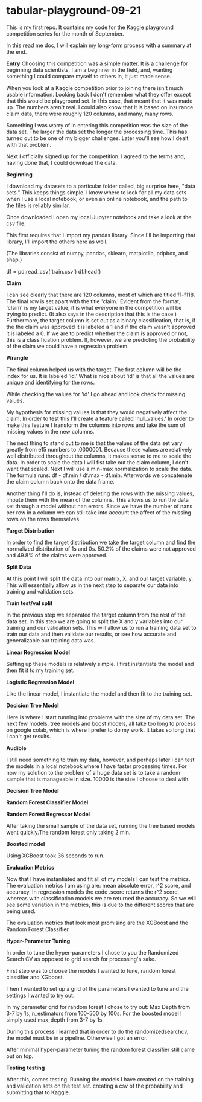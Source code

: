 # tabular-playground-09-21
This is my first repo. It contains my code for the Kaggle playground competition series for the month of September. 

In this read me doc, I will explain my long-form process with a summary at the end.  

**Entry**
Choosing this competition was a simple matter. It is a challenge for beginning data scientists, I am a beginner in the field, and, wanting something I could compare myself to others in, it just made sense. 

When you look at a Kaggle competition prior to joining there isn't much usable information. Looking back I don't remember what they offer except that this would be playground set. In this case, that meant that it was made up. The numbers aren't real. I could also know that it is based on insurance claim data, there were roughly 120 columns, and many, many rows. 

Something I was warry of in entering this competition was the size of the data set. The larger the data set the longer the processing time. This has turned out to be one of my bigger challenges. Later you'll see how I dealt with that problem.

Next I officially signed up for the competition. I agreed to the terms and, having done that, I could download the data.

**Beginning**

I download my datasets to a particular folder called, big surprise here, "data sets." This keeps things simple. I know where to look for all my data sets when I use a local notebook, or even an online notebook, and the path to the files is reliably similar. 

Once downloaded I open my local Jupyter notebook and take a look at the csv file.

This first requires that I import my pandas library. Since I'll be importing that library, I'll import the others here as well. 

(The libraries consist of numpy, pandas, sklearn, matplotlib, pdpbox, and shap.) 

df = pd.read_csv('train.csv')
df.head()

**Claim**

I can see clearly that there are 120 columns, most of which are titled f1-f118. The final row is set apart with the title 'claim.' Evident from the format, 'claim' is my target value; it is what everyone in the competition will be trying to predict. (It also says in the description that this is the case.) Furthermore, the target column is set out as a binary classification, that is, if the the claim was approved it is labeled a 1 and if the claim wasn't approved it is labeled a 0. If we are to predict whether the claim is approved or not, this is a classification problem. If, however, we are predicting the probability of the claim we could have a regression problem. 

**Wrangle**

The final column helped us with the target. The first column will be the index for us. It is labeled 'id.' What is nice about 'id' is that all the values are unique and identifying for the rows. 

While checking the values for 'id' I go ahead and look check for missing values.

My hypothesis for missing values is that they would negatively affect the claim. In order to test this I'll create a feature called 'null_values.' In order to make this feature I transform the columns into rows and take the sum of missing values in the new columns. 

The next thing to stand out to me is that the values of the data set vary greatly from e15 numbers to .0000001. Because these values are relatively well distributed throughout the columns, it makes sense to me to scale the data. In order to scale the data I will fist take out the claim column, I don't want that scaled. Next I will use a min-max normalization to scale the data. The formula runs: df - df.min / df.max - df.min. Afterwords we concatenate the claim column back onto the data frame.

Another thing I'll do is, instead of deleting the rows with the missing values, impute them with the mean of the columns. This allows us to run the data set through a model without nan errors. Since we have the number of nans per row in a column we can still take into account the affect of the missing rows on the rows themselves. 

**Target Distribution**

In order to find the target distribution we take the target column and find the normalized distribution of 1s and 0s. 50.2% of the claims were not approved and 49.8% of the claims were approved. 

**Split Data**

At this point I will split the data into our matrix, X, and our target variable, y. This will essentially allow us in the next step to separate our data into training and validation sets.

**Train test/val split**

In the previous step we separated the target column from the rest of the data set. In this step we are going to split the X and y variables into our training and our validation sets. This will allow us to run a training data set to train our data and then validate our results, or see how accurate and generalizable our training data was. 

**Linear Regression Model** 

Setting up these models is relatively simple. I first instantiate the model and then fit it to my training set. 

**Logistic Regression Model**

Like the linear model, I instantiate the model and then fit to the training set. 

**Decision Tree Model**

Here is where I start running into problems with the size of my data set. The next few models, tree models and boost models, all take too long to process on google colab, which is where I prefer to do my work. It takes so long that I can't get results. 

**Audible**

I still need something to train my data, however, and perhaps later I can test the models in a local notebook where I have faster processing times. For now my solution to the problem of a huge data set is to take a random sample that is manageable in size. 10000 is the size I choose to deal with. 

**Decision Tree Model**

**Random Forest Classifier Model**

**Random Forest Regressor Model**

After taking the small sample of the data set, running the tree based models went quickly.The random forest only taking 2 min. 

**Boosted model**

Using XGBoost took 36 seconds to run.

**Evaluation Metrics**

Now that I have instantiated and fit all of my models I can test the metrics. The evaluation metrics I am using are: mean absolute error, r^2 score, and accuracy. In regression models the code .score returns the r^2 score, whereas with classification models we are returned the accuracy. So we will see some variation in the metrics, this is due to the different scores that are being used. 

The evaluation metrics that look most promising are the XGBoost and the Random Forest Classifier.

**Hyper-Parameter Tuning**

In order to tune the hyper-parameters I chose to you the Randomized Search CV as opposed to grid search for processing's sake. 

First step was to choose the models I wanted to tune, random forest classifier and XGboost. 

Then I wanted to set up a grid of the parameters I wanted to tune and the settings I wanted to try out. 

In my parameter grid for random forest I chose to try out: Max Depth from 3-7 by 1s, n_estimators from 100-500 by 100s. For the boosted model I simply used max_depth from 3-7 by 1s. 

During this process I learned that in order to do the randomizedsearchcv, the model must be in a pipeline. Otherwise I got an error.

After minimal hyper-parameter tuning the random forest classifier still came out on top.

**Testing testing**

After this, comes testing. Running the models I have created on the training and validation sets on the test set. creating a csv of the probability and submitting that to Kaggle. 
